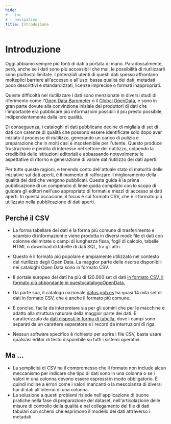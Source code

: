 ```yaml
---
hide:
# - toc
# - navigation
title: Introduzione
---
```


# Introduzione

Oggi abbiamo sempre più fonti di dati a portata di mano. Paradossalmente, però, anche se i dati sono più accessibili che mai, le possibilità di riutilizzarli sono piuttosto limitate. I potenziali utenti di questi dati spesso affrontano molteplici barriere all'accesso e all'uso: bassa qualità dei dati, metadati poco descrittivi e standardizzati, licenze imprecise o formati inappropriati.

Queste difficoltà nel riutilizzare i dati sono menzionate in diversi studi di riferimento come l'[Open Data Barometer](https://blog.okfn.org/files/2017/06/FinalreportTheStateofOpenGovernmentDatain2017.pdf) o il [Global OpenData](https://blog.okfn.org/files/2017/06/FinalreportTheStateofOpenGovernmentDatain2017.pdf), e sono in gran parte dovute alla convinzione iniziale dei produttori di dati che l'importante era pubblicare più informazioni possibili il più presto possibile, indipendentemente dalla loro qualità.

Di conseguenza, i cataloghi di dati pubblicano decine di migliaia di set di dati con carenze di qualità che possono essere identificate solo dopo aver iniziato il processo di riutilizzo, generando un carico di pulizia e preparazione che in molti casi è insostenibile per l'utente. Questo produce frustrazione e perdita di interesse nel settore del riutilizzo, colpendo la credibilità delle istituzioni editoriali e abbassando notevolmente le aspettative di ritorno e generazione di valore dal riutilizzo dei dati aperti.

Per tutte queste ragioni, e tenendo conto dell'attuale stato di maturità delle iniziative sui dati aperti, è il momento di rafforzare il miglioramento della qualità dei dati che vengono pubblicati. Questa guida è la prima pubblicazione di un compendio di linee guida compilato con lo scopo di guidare gli editori nell'uso appropriato di formati e mezzi di accesso ai dati aperti. In questa occasione, il focus è sul formato CSV, che è il formato più utilizzato nella pubblicazione di dati aperti.

## Perché il CSV

- La forma tabellare dei dati è la forma più comune di trasferimento e scambio di informazioni e viene prodotta in diversi modi: file di dati con colonne delimitate o campi di lunghezza fissa, fogli di calcolo, tabelle HTML o download di tabelle di dati SQL, tra gli altri.

- Questo è il formato più popolare e ampiamente utilizzato nel contesto del riutilizzo degli Open Data. La maggior parte delle risorse disponibili nei cataloghi Open Data sono in formato CSV.

- Il portale europeo dei dati ha più di 120.000 set di dati [in formato CSV, il](https://www.europeandataportal.eu/data/datasets?locale=es) [formato più abbondante in questo<span class="underline">catalogoOpenData</span>.](https://www.europeandataportal.eu/data/datasets?locale=es)

- Da parte sua, il catalogo nazionale [<span class="underline">datos.gob.es</span>](https://datos.gob.es/es/catalogo) ha quasi 14 mila set di dati in formato CSV, che è anche il formato più comune.

- È conciso, facile da interpretare sia per gli uomini che per le macchine e adatto alla struttura naturale della maggior parte dei dati. È caratterizzato da [<span class="underline">dati disposti in forma di tabella,</span>](https://datos.gob.es/es/documentacion/como-generar-valor-partir-de-los-datos-formatos-tecnicas-y-herramientas-para-analizar%20que%20cataloga%20el%20CSV%20como%20un%20formato%20que%20para%20personas%20y%20para%20m%C3%A1quinas%20\(hibrido\)) dove i campi sono separati da un carattere separatore e i record da interruzioni di riga.

- Nessun software specifico è richiesto per aprire i file CSV, basta usare qualsiasi editor di testo disponibile su tutti i sistemi operativi.

## Ma ...

- La semplicità di CSV ha il compromesso che il formato non include alcun meccanismo per indicare che tipo di dati sono in una colonna o se i valori in una colonna devono essere espressi in modo obbligatorio. È quindi incline a errori come i valori mancanti o la mescolanza di diversi tipi di dati all'interno di una colonna.
- La soluzione a questi problemi risiede nell'applicazione di buone pratiche nella fase di preparazione del dataset, nell'articolazione delle misure di controllo della qualità e nel collegamento del file di dati tabulari con schemi che esprimono il modello dei dati attraverso i metadati.



